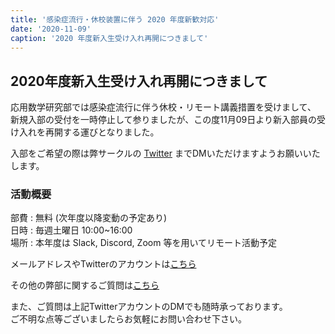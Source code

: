 ```yaml
---
title: '感染症流行・休校装置に伴う 2020 年度新歓対応'
date: '2020-11-09'
caption: '2020 年度新入生受け入れ再開につきまして'
---
```


## 2020年度新入生受け入れ再開につきまして

応用数学研究部では感染症流行に伴う休校・リモート講義措置を受けまして、  
新規入部の受付を一時停止して参りましたが、この度11月09日より新入部員の受け入れを再開する運びとなりました。  
  
入部をご希望の際は弊サークルの [Twitter](https://twitter.com/tus_osk) までDMいただけますようお願いいたします。   

### 活動概要
部費 : 無料 (次年度以降変動の予定あり)  
日時 : 毎週土曜日 10:00~16:00  
場所 : 本年度は Slack, Discord, Zoom 等を用いてリモート活動予定  

メールアドレスやTwitterのアカウントは[こちら](/contact)  

その他の弊部に関するご質問は[こちら](/faq)

また、ご質問は上記TwitterアカウントのDMでも随時承っております。  
ご不明な点等ございましたらお気軽にお問い合わせ下さい。
